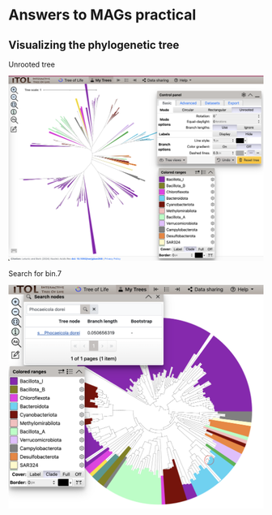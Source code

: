 # Answers to MAGs practical


## Visualizing the phylogenetic tree

Unrooted tree

![unrooted_tree.png](unrooted_tree.png)

Search for bin.7 

![search-bin.png](search-bin.png)